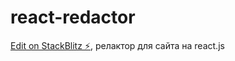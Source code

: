# react-redactor

[Edit on StackBlitz ⚡️](https://stackblitz.com/edit/react-redactor),
релактор для сайта на react.js
